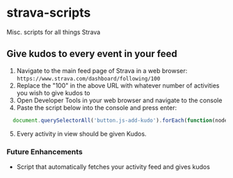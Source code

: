 # strava-scripts
Misc. scripts for all things Strava

## Give kudos to every event in your feed
1. Navigate to the main feed page of Strava in a web browser:   
`
  https://www.strava.com/dashboard/following/100
`
2. Replace the "100" in the above URL with whatever number of activities you wish to give kudos to
3. Open Developer Tools in your web browser and navigate to the console
4. Paste the script below into the console and press enter:

```javascript
  document.querySelectorAll('button.js-add-kudo').forEach(function(node) {node.click()});
```

5. Every activity in view should be given Kudos.

### Future Enhancements
- Script that automatically fetches your activity feed and gives kudos
